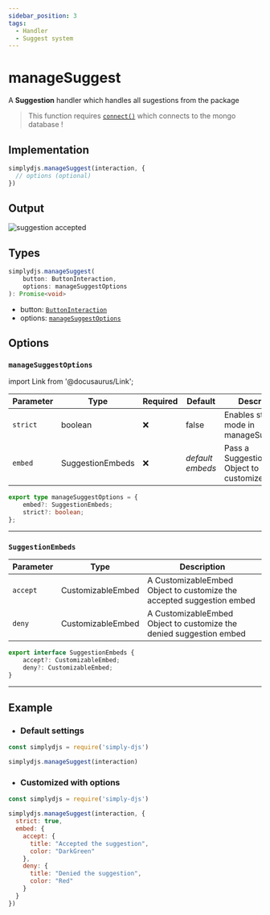 ```yaml
---
sidebar_position: 3
tags:
  - Handler
  - Suggest system
---
```


# manageSuggest

A **Suggestion** handler which handles all sugestions from the package

> This function requires [`connect()`](/docs/general/connect.md) which connects to the mongo database !

## Implementation

```js
simplydjs.manageSuggest(interaction, { 
  // options (optional)
})
```

## Output

![suggestion accepted](https://i.postimg.cc/hjM3kzhd/image.png)


## Types
```ts
simplydjs.manageSuggest(
	button: ButtonInteraction,
	options: manageSuggestOptions
): Promise<void>
```

- button: [`ButtonInteraction`](https://old.discordjs.dev/#/docs/discord.js/main/class/ButtonInteraction)
- options: [`manageSuggestOptions`](#managesuggestoptions)

## Options 

### `manageSuggestOptions`

import Link from '@docusaurus/Link';

| Parameter | Type | Required | Default    | Description |
| --------- | ----- | -------- | -------- | ---------- |
| `strict` | <Link to="https://developer.mozilla.org/en-US/docs/Web/JavaScript/Reference/Global_Objects/Boolean">boolean</Link>       | ❌ | false | Enables strict mode in manageSuggest |
| `embed` | <Link to="#suggestionembeds">SuggestionEmbeds</Link> | ❌   | _default embeds_ | Pass a SuggestionEmbeds Object to customize embeds |

```ts
export type manageSuggestOptions = {
	embed?: SuggestionEmbeds;
	strict?: boolean;
};
```

--------------------

### `SuggestionEmbeds`


| Parameter | Type | Description |
| --------- | ----- | ---------- |
|  `accept`       | <Link to="/docs/typedef/CustomizableEmbed.md">CustomizableEmbed</Link> |  A CustomizableEmbed Object to customize the accepted suggestion embed   |
|  `deny`       | <Link to="/docs/typedef/CustomizableEmbed.md">CustomizableEmbed</Link> |  A CustomizableEmbed Object to customize the denied suggestion embed   |

```ts
export interface SuggestionEmbeds {
	accept?: CustomizableEmbed;
	deny?: CustomizableEmbed;
}
```

---------------


## Example

- ### Default settings

```js title="interactionCreate.js"
const simplydjs = require('simply-djs')

simplydjs.manageSuggest(interaction)
```

- ### Customized with options

```js title="interactionCreate.js"
const simplydjs = require('simply-djs')

simplydjs.manageSuggest(interaction, {
  strict: true,
  embed: {
    accept: { 
      title: "Accepted the suggestion",
      color: "DarkGreen"
    },
    deny: {
      title: "Denied the suggestion",
      color: "Red"
    }
  }
})
```